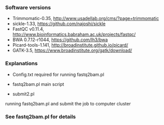 
### Software versions
* Trimmomatic-0.35, http://www.usadellab.org/cms/?page=trimmomatic
* sickle-1.33, https://github.com/najoshi/sickle
* FastQC v0.11.4, http://www.bioinformatics.babraham.ac.uk/projects/fastqc/
* BWA 0.7.12-r1044, https://github.com/lh3/bwa
* Picard-tools-1.141, http://broadinstitute.github.io/picard/
* GATK-3.5, https://www.broadinstitute.org/gatk/download/

### Explanations

* Config.txt 
required for running fastq2bam.pl

* fastq2bam.pl 
main script 

* submit2.pl

running fastq2bam.pl and submit the job to computer cluster


### See fastq2bam.pl for details


